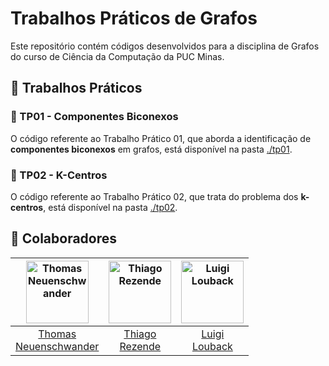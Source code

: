 # Trabalhos Práticos de Grafos

Este repositório contém códigos desenvolvidos para a disciplina de Grafos do curso de Ciência da Computação da PUC Minas.

## 📂 Trabalhos Práticos

### 📝 TP01 - Componentes Biconexos
O código referente ao Trabalho Prático 01, que aborda a identificação de **componentes biconexos** em grafos, está disponível na pasta [./tp01](./tp01).

### 📝 TP02 - K-Centros
O código referente ao Trabalho Prático 02, que trata do problema dos **k-centros**, está disponível na pasta [./tp02](./tp02).

## 🧩 Colaboradores
| <img src="https://github.com/thomneuenschwander.png" width="100" height="100" alt="Thomas Neuenschwander"/> | <img src="https://github.com/ThiagoRezendeAguiar.png" width="100" height="100" alt="Thiago Rezende"/> | <img src="https://github.com/LuigiLouback.png" width="100" height="100" alt="Luigi Louback"/> |
|:---:|:---:|:---:|
| [Thomas <br> Neuenschwander](https://github.com/thomneuenschwander) | [Thiago <br> Rezende](https://github.com/ThiagoRezendeAguiar) | [Luigi <br> Louback](https://github.com/LuigiLouback) |

